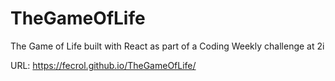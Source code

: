 # TheGameOfLife
The Game of Life built with React as part of a Coding Weekly challenge at 2i

URL: https://fecrol.github.io/TheGameOfLife/ 
